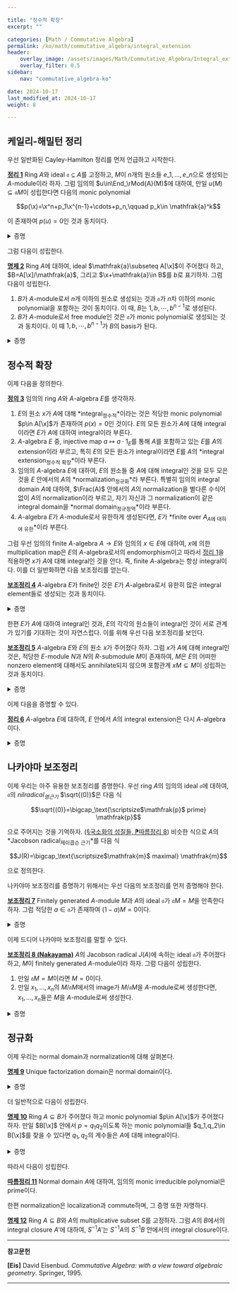 ```yaml
---

title: "정수적 확장"
excerpt: ""

categories: [Math / Commutative Algebra]
permalink: /ko/math/commutative_algebra/integral_extension
header:
    overlay_image: /assets/images/Math/Commutative_Algebra/Integral_extension.png
    overlay_filter: 0.5
sidebar: 
    nav: "commutative_algebra-ko"

date: 2024-10-17
last_modified_at: 2024-10-17
weight: 8

---
```


## 케일리-해밀턴 정리

우선 일반화된 Cayley-Hamilton 정리를 먼저 언급하고 시작한다. 

<div class="proposition" markdown="1">

<ins id="thm1">**정리 1**</ins> Ring $A$와 ideal $\mathfrak{a}\subseteq A$를 고정하고, $M$이 $n$개의 원소들 $e\_1,\ldots,e\_n$으로 생성되는 $A$-module이라 하자. 그럼 임의의 $u\in\End_\rMod{A}(M)$에 대하여, 만일 $u(M)\subseteq \mathfrak{a}M$이 성립한다면 다음의 monic polynomial

$$p(\x)=\x^n+p_1\x^{n-1}+\cdots+p_n,\qquad p_k\in \mathfrak{a}^k$$

이 존재하여 $p(u)=0$인 것과 동치이다.

</div>
<details class="proof" markdown="1">
<summary>증명</summary>

[\[다중선형대수학\] §행렬식, ⁋명제 9](/ko/math/multilinear_algebra/determinants#prop9)에서 $M$은 free module일 필요가 없다.

</details>

그럼 다음이 성립한다.

<div class="proposition" markdown="1">

<ins id="prop2">**명제 2**</ins> Ring $A$에 대하여, ideal $\mathfrak{a}\subseteq A[\x]$이 주어졌다 하고, $B=A[\x]/\mathfrak{a}$, 그리고 $\x+\mathfrak{a}\in B$를 $b$로 표기하자. 그럼 다음이 성립한다.

1. $B$가 $A$-module로서 $n$개 이하의 원소로 생성되는 것과 $\mathfrak{a}$가 $n$차 이하의 monic polynomial을 포함하는 것이 동치이다. 이 때, $B$는 $1,b,\cdots,b^{n-1}$로 생성된다. 
2. $B$가 $A$-module로서 free module인 것은 $\mathfrak{a}$가 monic polynomial로 생성되는 것과 동치이다. 이 때 $1,b,\cdots,b^{n-1}$가 $B$의 basis가 된다.

</div>
<details class="proof" markdown="1">
<summary>증명</summary>

1. 한쪽 방향은 자명하다. 거꾸로 $B$가 $A$-module로서 $n$개의 원소로 생성된다 하자. 이제 $B$의 원소에 $b$를 곱하여 얻어지는 $A$-module endomorphism $b:B \rightarrow B$를 생각하자. Ideal $A$에 대해 [정리 1](#thm1)을 적용하면 이 endomorphism이 $n$차 monic polynomial $p(x)$를 만족한다는 것을 알고, 이것은 원소로서 $b$를 대입해도 $0$이 되어야 한다. 따라서 $b$의 정의에 의하여 $p(\x)\in \mathfrak{a}$임을 안다.
2. 우선 $\mathfrak{a}$가 차수 $n$의 monic polynomial로 생성된다 하자. 그럼 방금 전의 결과에 의해 $B$가 $1,b,\ldots, b^{n-1}$에 의해 생성된다는 것을 안다. 이제 이들이 일차독립임을 보이면 충분하다. $A$-module $B$에서 $\sum_{i=0}^{n-1} a_i b^i=0$이라 하면, $q(\x)=\sum_{i=0}^{n-1}a_i\x^i$가 $\mathfrak{a}$에 석해야 하고, 차수 때문에 $q=0$이어야 한다.  
반대로 $B$가 rank $n$의 free $A$-module이라 하면 $B$를 $n$개의 원소로 생성할 수 있으며, 다시 방금 전의 결과로부터 $\mathfrak{a}$가 $n$차 monic polynomial $p$를 포함하며, 이로부터 $1,b,\ldots, b^{n-1}$이 $B$의 basis가 되는 것까지 유도할 수 있다. 남은 것은 $p$가 $\mathfrak{a}$를 생성하는 것을 보이는 것인데, 이는 임의의 $f\in \mathfrak{a}$가 주어졌다 하고 이를 $p$로 나눈 나머지 $r$을 생각하면 된다. 두 다항식 $f$와 $p$가 모두 $\mathfrak{a}$에 속하므로, 이 나머지 또한 $B$로 보내면 $0$이 되어야 한다. 그런데 이는 다항식 $r(\x)$에 $\x=b$를 대입한 것과 같고, 이는 $B$의 basis $1,\ldots, b^{n-1}$의 일차결합이라 생각하면 $r$의 계수들이 모두 $0$이어야 한다는 것을 안다. 

</details>

## 정수적 확장

이제 다음을 정의한다.

<div class="definition" markdown="1">

<ins id="def3">**정의 3**</ins> 임의의 ring $A$와 $A$-algebra $E$를 생각하자.

1. $E$의 원소 $x$가 $A$에 대해 *integral<sub>정수적</sub>*이라는 것은 적당한 monic polynomial $p\in A[\x]$가 존재하여 $p(x)=0$인 것이다. $E$의 모든 원소가 $A$에 대해 integral이라면 $E$가 $A$에 대하여 integral이라 부른다. 
2. $A$-algebra $E$ 중, injective map $a\mapsto a\cdot 1_E$를 통해 $A$를 포함하고 있는 $E$를 $A$의 extension이라 부르고, 특히 $E$의 모든 원소가 integral이라면 $E$를 $A$의 *integral extension<sub>정수적 확장</sub>*이라 부른다. 
3. 임의의 $A$-algebra $E$에 대하여, $E$의 원소들 중 $A$에 대해 integral인 것을 모두 모은 것을 $E$ 안에서의 $A$의 *normalization<sub>정규화</sub>*라 부른다. 특별히 임의의 integral domain $A$에 대하여, $\Frac(A)$ 안에서의 $A$의 normalization을 별다른 수식어 없이 $A$의 normalization이라 부르고, 자기 자신과 그 normalization이 같은 integral domain을 *normal domain<sub>정규정역</sub>*이라 부른다.
4. $A$-algebra $E$가 $A$-module로서 유한하게 생성된다면, $E$가 *finite over $A$<sub>$A$에 대하여 유한</sub>*이라 부른다.

</div>

그럼 우선 임의의 finite $A$-algebra $A \rightarrow E$와 임의의 $x\in E$에 대하여, $x$에 의한 multiplication map은 $E$의 $A$-algebra로서의 endomorphism이고 따라서 [정리 1](#thm1)을 적용하면 $x$가 $A$에 대해 integral인 것을 안다. 즉, finite $A$-algebra는 항상 integral이다. 이를 더 일반화하면 다음 보조정리를 얻는다. 

<div class="proposition" markdown="1">

<ins id="lem4">**보조정리 4**</ins> $A$-algebra $E$가 finite인 것은 $E$가 $A$-algebra로서 유한히 많은 integral element들로 생성되는 것과 동치이다.

</div>
<details class="proof" markdown="1">
<summary>증명</summary>

한쪽 방향은 위에서 보였다. 이제 역으로 $E$가 유한히 많은 integral element들에 의해 생성된다면, $E$가 $A$-module로서도 유한하게 생성된다는 것을 보여야 한다. 이를 위해 $E$의 ($A$-algebra로서의) generator들의 개수에 대한 induction을 사용하자. 만일 $E$가 $A$-algebra로서 $n$개의 integral element $x_1,\ldots, x_n$들로 생성된다 하면, 이들 중 $n-1$개의 원소들 $x_1,\ldots, x_{n-1}$로 생성되는 $E$의 $A$-subalgebra $E'$를 생각할 수 있고 이는 귀납적 가정에 의하여 $A$-module로서 유한하게 생성된다. $E'$의 ($A$-module로서의) generator들을 $\\{s_i\\}$라 하자. 그럼 $x_n$은 $A$에 대해 integral이므로 $E'$에 대해서도 integral이고, 따라서 $E'$-module로서 $E$는 유한하게 생성되어야 한다. 이 원소들을 $\\{t_j\\}$라 하면, $\\{s_i t_j\\}$가 $E$를 $A$-module로서 유한하게 생성하는 것을 알 수 있다. 

</details>


한편 $E$가 $A$에 대하여 integral인 것과, $E$의 각각의 원소들이 integral인 것이 서로 관계가 있기를 기대하는 것이 자연스럽다. 이를 위해 우선 다음 보조정리를 보인다.

<div class="proposition" markdown="1">

<ins id="lem5">**보조정리 5**</ins> $A$-algebra $E$와 $E$의 원소 $x$가 주어졌다 하자. 그럼 $x$가 $A$에 대해 integral인 것은, 적당한 $E$-module $N$과 $N$의 $R$-submodule $M$이 존재하여, $M$은 $E$의 어떠한 nonzero element에 대해서도 annihilate되지 않으며 포함관계 $xM\subseteq M$이 성립하는 것과 동치이다. 

</div>
<details class="proof" markdown="1">
<summary>증명</summary>

우선 $x$가 $A$에 대하여 integral이라 하자. 그럼 $N=E$로 잡으면 $M=A[x]$는 [명제 2](#prop2)에 의하여 finitely generated인 것을 안다. 반대방향은 [명제 2](#prop2)의 증명과 마찬가지로 $x$를 곱하는 것을 $M$의 endomorphism으로 본 후 [정리 1](#thm1)을 적용하면 된다.

</details>

이제 다음을 증명할 수 있다.

<div class="proposition" markdown="1">

<ins id="thm6">**정리 6**</ins> $A$-algebra $E$에 대하여, $E$ 안에서 $A$의 integral extension은 다시 $A$-algebra이다. 

</div>
<details class="proof" markdown="1">
<summary>증명</summary>

두 원소 $x,y\in E$가 $A$에 대하여 integral이라 하자. 그럼 $x+y$와 $xy$가 $A$에 대하여 integral임을 보여야 한다. 이제 $M=A[x]$, $M'=A[y]$이 $E$의 두 submodule이라 하고, 이들의 원소들의 곱 $xx'$들로 생성되는 $E$의 subalgebra를 $MM'$을 생각하면 $M,M'$ 각각이 finitely generated이므로 $MM'$ 또한 finitely generated이다. 이제

$$(xx')MM'=(xM)(x'M)\subseteq MM',\qquad (x+x')MM'\subseteq xMM'+M(x'M')\subseteq MM'$$

이므로 [보조정리 5](#lem5)를 이용하면 원하는 결과를 얻는다. 

</details>


## 나카야마 보조정리

이제 우리는 아주 유용한 보조정리를 증명한다. 우선 ring $A$의 임의의 ideal $\mathfrak{a}$에 대하여, $\mathfrak{a}$의 *nilradical<sub>영근기</sub>* $\sqrt{(0)}$은 다음 식

$$\sqrt{(0)}=\bigcap_\text{\scriptsize$\mathfrak{p}$ prime} \mathfrak{p}$$

으로 주어지는 것을 기억하자. ([§국소화의 성질들, ⁋따름정리 8](/ko/math/commutative_algebra//ko/math/commutative_algebra/properties_of_localization#cor8)) 비슷한 식으로 $A$의 *Jacobson radical<sub>제이콥슨 근기</sub>*를 다음 식

$$J(R)=\bigcap_\text{\scriptsize$\mathfrak{m}$ maximal} \mathfrak{m}$$

으로 정의한다.

나카야마 보조정리를 증명하기 위해서는 우선 다음의 보조정리를 먼저 증명해야 한다.

<div class="proposition" markdown="1">

<ins id="lem7">**보조정리 7**</ins> Finitely generated $A$-module $M$과 $A$의 ideal $\mathfrak{a}$가 $\mathfrak{a}M=M$을 만족한다 하자. 그럼 적당한 $a\in \mathfrak{a}$가 존재하여 $(1-a)M=0$이다.

</div>
<details class="proof" markdown="1">
<summary>증명</summary>

주어진 조건으로부터 $M\subseteq \mathfrak{a}M$이므로 [정리 1](#thm1)로부터 적당한 monic polynomial

$$p(\x)=\x^n+p_1\x^{n-1}+\cdots+p_n,\qquad p_k\in \mathfrak{a}^k$$

이 존재하여 $p(\id_M)=0$이다. 즉, 

$$(1+p_1+\cdots_p_n)M=0$$

이고 $a=-(p_1+\cdots_p_n)$으로 두면 원하는 결과를 얻는다. 

</details>

이제 드디어 나카야마 보조정리를 말할 수 있다. 

<div class="proposition" markdown="1">

<ins id="lem8">**보조정리 8 (Nakayama)**</ins> $A$의 Jacobson radical $J(A)$에 속하는 ideal $\mathfrak{a}$가 주어졌다 하고, $M$이 finitely generated $A$-module이라 하자. 그럼 다음이 성립한다.

1. 만일 $\mathfrak{a}M=M$이라면 $M=0$이다.
2. 만일 $x_1,\ldots, x_n$의 $M/\mathfrak{a}M$에서의 image가 $M/\mathfrak{a}M$을 $A$-module로써 생성한다면, $x_1,\ldots, x_n$들은 $M$을 $A$-module로써 생성한다.

</div>
<details class="proof" markdown="1">
<summary>증명</summary>

1번 겷과의 경우 [보조정리 7](#lem7)으로부터 얻어지는 $a\in \mathfrak{a}$가 가정에 의하여 모든 maximal ideal에 속한다는 사실을 안다. 바꾸어 말하면 $1-a$는 어떠한 maximal ideal에도 속할 수 없으므로 $1-a$는 unit이다. 따라서 원하는 결과를 얻는다.

2번 결과의 경우, $N=M/\sum\_i Ax\_i$라 하자. 그럼 $N/IN=0$임을 보일 수 있고 1번 결과로부터 $N=0$임을 안다.

</details>

## 정규화

이제 우리는 normal domain과 normalization에 대해 살펴본다. 

<div class="proposition" markdown="1">

<ins id="prop9">**명제 9**</ins> Unique factorization domain은 normal domain이다.

</div>
<details class="proof" markdown="1">
<summary>증명</summary>

임의의 $a/b\in \Frac(A)$에 대하여, $a,b$가 coprime이고 $a/b$가 $A$의 normalization에 포함된다 하자. 그럼 적당한 monic polynomial이 존재하여

$$\left(\frac{a}{b}\right)^n+a_{n-1}\left(\frac{a}{b}\right)^{n-1}+\cdots+a_1\left(\frac{a}{b}\right)+a_0=0$$

이도록 할 수 있디. 이제 이로부터

$$\x^n+a_{n-1}b \x^{n-1}+\cdots+a_1b^{n-1}\x+a_0b^n\in A[\x]$$

은 $\x=a$를 넣었을 때 $0$이 되는 monic polynomial인 것을 안다. 즉 $a^n$은 $b$로 나누어떨어지며, 이것이 모순이 되지 않기 위해서는 $b=1$, 즉 $A$가 normal domain이어야 한다.

</details>

더 일반적으로 다음이 성립한다.

<div class="proposition" markdown="1">

<ins id="prop10">**명제 10**</ins> Ring $A\subseteq B$가 주어졌다 하고 monic polynomial $p\in A[\x]$가 주어졌다 하자. 만일 $B[\x]$ 안에서 $p=q_1q_2$이도록 하는 monic polynomial들 $q_1,q_2\in B[\x]$를 찾을 수 있다면 $q_1,q_2$의 계수들은 $A$에 대해 integral이다.

</div>
<details class="proof" markdown="1">
<summary>증명</summary>

방정식의 해를 넣어주는 방법으로 $B$를 포함하는 적당한 ring $C$에 대하여 $C[\x]$ 안에서는 $q_1,q_2$가 모두 $\prod (x-\alpha_i)$, $\prod(x-\beta_j)$의 꼴로 분해되도록 할 수 있다. 그럼 정의에 의해 $\alpha_i,\beta_j$들은 모두 $A$에 대해 integral이므로, 이들로 생성되는 $C$의 subring $C'$는 integral $A$-algebra이다. 한편 $p=q_1q_2$를 전개하여 그 계수를 보면 이들이 $C'$에 속한다는 것을 안다.

</details>

따라서 다음이 성립한다.

<div class="proposition" markdown="1">

<ins id="cor11">**따름정리 11**</ins> Normal domain $A$에 대하여, 임의의 monic irreducible polynomial은 prime이다. 

</div>

한편 normalization은 localization과 commute하며, 그 증명 또한 자명하다.

<div class="proposition" markdown="1">

<ins id="prop12">**명제 12**</ins> Ring $A\subseteq B$와 $A$의 multiplicative subset $S$를 고정하자. 그럼 $A$의 $B$에서의 integral closure $A'$에 대하여, $S^{-1}A'$는 $S^{-1}A$의 $S^{-1}B$ 안에서의 integral closure이다.

</div>

---

**참고문헌**

**[Eis]** David Eisenbud. *Commutative Algebra: with a view toward algebraic geometry*. Springer, 1995.

---